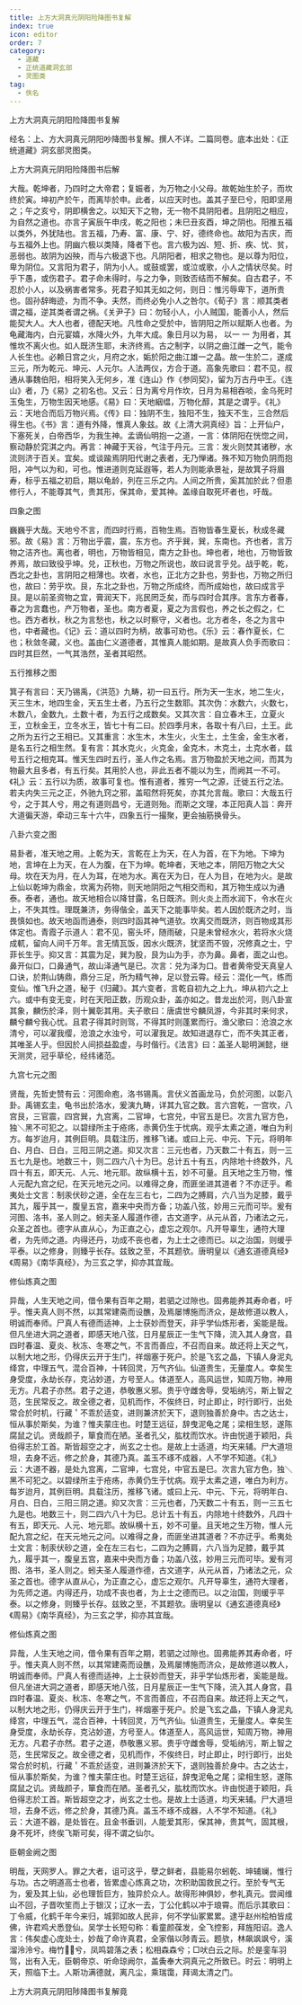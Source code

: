 ```yaml
---
title: 上方大洞真元阴阳险降图书复解
index: true
icon: editor
order: 7
category:
  - 道藏
  - 正统道藏洞玄部
  - 灵图类
tag:
  - 佚名
---
```


上方大洞真元阴阳险降图书复解  

经名：上、方大洞真元阴阳吵降图书复解。撰人不详。二篇同卷。底本出处：《正统道藏》洞玄部灵图类。  

上方大洞真元阴阳险降图书后解  

大哉。乾坤者，乃四时之大帝君；复娠者，为万物之小父母。故乾始生於子，而坎终於寅。坤初产於午，而离毕於申。此者，以应天时也。盖其子至巳兮，阳即坚用之；午之亥兮，阴即横舍之。以知天下之物，无一物不具阴阳者。且阴阳之相应，为自然之道也。亦言子寅辰午申戌，乾之阳也；未巳丑亥酉，坤之阴也。阳推五福以类外，外犹陆也。言五福，乃寿、富、康、宁、好，德终命也。故阳为吉庆，而与五福外上也。阴幽六极以类降，降者下也。言六极为凶、短、折、疾、忧、贫，恶弱也。故阴为凶殃，而与六极退下也。凡阴阳者，相求之物也。是以尊为阳位，卑为阴位。又言阳为君子，阴为小人。或鼓或罢，或泣或歌，小人之情状尽矣。时乎下愚，或伤君子。君子命未得时，与之力争，则致否结而不解矣。自古君子，不忍於小人，以及祸害者常多。死君子知其无如之何，则日：惟污辱卑下，道所贵也。固孙辞晦迹，为而不争。夫然，而终必免小人之咎尔。《荀子》言：顺其类者谓之福，逆其类者谓之祸。《关尹子》曰：勿轻小人，小人贼国，能善小人，然后能契大人。大人也者，德配天地。凡性命之受於中，皆阴阳之所以赋斯人也者。为龟藏海内，白元宴嬉，水降火外，九年大成。象日月以为易， 以一 一 为用者，其惟坎不离火也。如人既济生耶，未济终焉。古之制字，以阴之曲江雌一之气，能令人长生也。必赖日宫之火，月府之水，姤於阳之曲江雄一之晶。故一生於二，遂成三元，所为乾元、坤元、人元尔。人法两仪，方合于道。高象先歌曰：君不见，叔通从事魏伯阳，相将笑入无何乡，准《连山》作《参同契》，留为万古丹中王。《连山》者，乃《易》之初名也。又云：日为离兮月作坎，日月为易相吞啖，金乌死时玉兔生，万物生因天地感。《易》曰：天地絪缊，万物化醇，其是之谓乎。《礼》云：天地合而后万物兴焉。《传》曰：独阴不生，独阳不生，独天不生，三合然后得生也。《书》言：道有外降，惟真人象兹。故《上清大洞真经》旨：上开仙户，下塞死关，白帝西华，为我生神。孟谪仙明抱一之道，一言：体阴阳在恍惚之间，察动静於窕淇之内。再言：神藏于天谷，气注于丹元。三言：发火则焚其诸秽，水流则济于百关。宜矣。或谈踰焉阴阳代谢之表者，无乃惮诸。殊不知万物负阴而抱阳，冲气以为和，可也。惟进道则克延遐等，若人为则能承景祉，是故箕子将眉寿，标乎五福之初启，期以龟龄，列在三乐之内。人间之所贵，奚其加於此？但患修行人，不能尊其气，贵其形，保其命，爱其神。盖缘自取死坏者也，吁哉。  

四象之图  

巍巍乎大哉。天地兮不言，而四时行焉，百物生焉。百物皆春生夏长，秋成冬藏邪。故《易》言：万物出乎震，震，东方也。齐乎巽，巽，东南也。齐也者，言万物之洁齐也。离也者，明也，万物皆相见，南方之卦也。坤也者，地也，万物皆致养焉，故曰致役乎坤。兑，正秋也，万物之所说也，故曰说言乎兑。战乎乾，乾，西北之卦也，言阴阳之相薄也。坎者，水也，正北方之卦也，劳卦也，万物之所归也，故曰：劳乎坎。艮，东北之卦也，万物之所成终，而所成始也，故曰成言乎艮。是以前圣资物之宜，膏润天下，兆民罔乏矣，而与四时合其序。言东方者春，春之为言蠢也，产万物者，圣也。南方者夏，夏之为言假也，养之长之假之，仁也。西方者秋，秋之为言愁也，秋之以时察守，义者也。北方者冬，冬之为言中也，中者藏也。《记》云：道以四时为柄，故事可劝也。《乐》云：春作夏长，仁也；秋敛冬藏，义也。盖由仁义道德者，其惟真人能如期。是故真人负手而歌曰：四时其巨然，一气其浩然，圣者其昭然。  

五行推移之图  

箕子有言曰：天乃锡禹，《洪范》九畴，初一曰五行。所为天一生水，地二生火，天三生木，地四生金，天五生土者，乃五行之生数耶。其次伪：水数六，火数七，木数八，金数九，土数十者，为五行之成数矣。又其次言：自立春木王，立夏火王，立秋金王，立冬水王，皆七十有二曰。於四季月末，各取十有八曰，土王。此之所为五行之王相已。又其重言：水生木，木生火，火生土，土生金，金生水者，是名五行之相生然。复有言：其水克火，火克金，金克木，木克土，土克水者，兹号五行之相克耳。惟天生四时五行，圣人作之名焉。言万物盈於天地之间，而其为物最大且多者，有五行矣。其用於人也，非此五者不能以为生，而阙其一不可。《礼》云：五行以为质，故事可复也。惟有道者，推穷一气之源，迁徙五行之法。若夫内失三元之正，外驰九窍之邪，盖昭然将死矣，亦其允言哉。歌曰：大哉五行兮，之于其人兮，用之有道则昌兮，无道则殆。而斯之文理，本正阳真人旨：奔开大道徧天游，牵动三车十六牛，四象五行一撮聚，更会抽筋换骨头。  

八卦六变之图  

易卦者，准天地之用。上乾为天，言乾在上为天，在人为首，在下为地。下坤为地，言坤在上为天，在人为腹，在下为坤。乾坤者，天地之本，阴阳万物之大父母。坎在天为月，在人为耳，在地为水。离在天为日，在人为目，在地为火。是故上仙以乾坤为鼎金，坎离为药物，则天地阴阳之气相交而和，其万物生成以为通泰。泰者，通也。故天地相合以降甘露，名日既济。则火炎上而水润下，令水在火上，不失其性。理既兼济，务得偕全，盖天下之能事毕矣。若人因於既济之时，当畏慎如也。故天地函而通泰，则四时函其神气道欤。坎离交而既济，则百物成其形体定也。青霞子示道人：君不见，窑头坏，随雨破，只是未曾经水火，若将水火烧成軏，留向人间千万年。言无情瓦饭，因水火既济，犹坚而不毁，况修真之士，宁菲长生乎。抑又言：其震为足，巽为股，艮为山为手，亦为鼻。鼻者，面之山也。鼻开似口，口鼻通气，故山泽通气是已。次言：兑为泽为口。昔者黄帝受天真皇人口诀，於荆山铸鼎，鼎分三足，所为精气神，足以登云霄。经云：混化一气，练而变仙。惟飞升之道，秘于《归藏》。其六变者，言乾自初九之上九，坤从初六之上六。或中有变无变，时在天阳正数，历观众卦，盖亦如之。昔龙出於河，则八卦宣其象，麟伤於泽，则十翼彰其用。夫子歌曰：唐虞世兮麟凤游，今非其时来何求，麟兮麟兮我心忧。且君子得其时则驾，不得其时则蓬累而行。渔父歌曰：沧浪之水清兮，可以濯我缨，沧浪之水浊兮，可以濯我足。故知进退存亡，而不失其正者，其唯圣人乎。但因於人间损益盈虚，与时偕行。《法言》曰：盖圣人聪明渊懿，继天测灵，冠乎草伦，经纬诸范。  

九宫七元之图  

贤哉，先哲史赞有云：河图命庖，洛书锡禹。言伏义首画龙马，负於河图，以彰八卦。禹锡玄圭，龟书出於洛水，爰演九畴，详其九官之数。言六宫乾，一宫坎，八宫艮，三官震，四宫巽，九宫离，二官坤，七宫兑，中官五是巳。次言九官方色，独＼黑不可犯之。以碧绿所主于疮疡，赤黄仍生于忧病。观乎太素之道，唯白为利方。每岁迨月，其例巨明。具载注历，推移飞诸。或曰上元、中元、下元，将明年白、月白、日白，三阳三阴之道。抑又次言：三元也者，乃天数二十有五，则一三五七九是也。地数三十，则二四六八十为巳。总计五十有五，内除地十终数外，凡四十有五，即天元、人元、地元耶。故纵横十五，妙不可量。且天地之生万物，惟人元配九宫之纪，在天元地元之问。以难得之身，而匪坐进其道者？不亦迂乎。希夷处士文言：制汞伏砂之道，全在左三右七，二四为之膊肩，六八当为足膝，戴乎其九，履乎其一，腹皇五宫，嘉来中央而方备；功盖八弦，妙用三元而可毕。爰有河图、洛书，圣人则之。蚓夫圣人履道作德，古文道字，从元从首，乃诸法之元，众圣之首也。德字从直从心，为正直之心，虚忘之观尔。凡开导辜生，通符大理者，为先师之道。内得还丹，功成不丧也者，为上士之德而已。以之治国，则缓乎平泰。以之修身，则臻乎长存。兹致之至，不其题欤。唐明皇以《通玄道德真经》《周易》《南华真经》，为三玄之学，抑亦其宜哉。  

修仙炼真之图  

异哉，人生天地之间，借令果有百年之期，若驷之过隙也。固弗能养其寿命者，吁乎。惟夫真人则不然，以其常建斋而设醮，及焉屡博施而济众，是故修道以教人，明诚而奉师。尸真人有德而适神，上士获妙而登天，非乎学仙炼形者，奚能是哉。但凡坐进大洞之道者，即感天地八弦，日月星辰正一生气下降，流入其人身宫，县四时春温、夏炎、秋冻、冬寒之气，不言而善应，不召而自来。故还将上天之气，以制大地之形，仍得庆云开于生门，祥烟塞于死户。於是飞玄之晶，下镇人身泥丸绛宫，中理五气，混合百神，十转回灵，万气齐仙。仙道贵生，无量度人。幸矣生身受度，永劫长存，克沾妙道，方号至人。体道至人，高风运世，知周万物，神用无方。凡君子亦然。君子之道，恭敬惠义邪。贵乎守雌舍辱，受垢纳污，斯上智之范，生民常反之。故全德之者，见机而作，不俟终日，时止即止，时行即行，出处常合於时机，行藏＇不乖於适变，进则兼济於天下，退则独善於身中。古之达士，恒从事於斯矣，为谁？惟夫蒙庄也。时楚王远征，辞曳泥龟之尾；梁相生怒，遂陈腐鼠之讥。贤哉颜子，箪食而在陋。圣者孔父，肱枕而饮水。许由悦道于颖阳，兵伯得志於工首。斯皆超空之才，尚玄之士也。是故上士适道，均天来辅。尸大道坦坦，去身不远，修之於身，其德乃真。盖玉不琢不成器，人不学不知道。《礼》云：大道不器，是处九宫离，二官坤，七宫兑，中官五是巳。次言九官方色，独＼黑不可犯之。以碧绿所主于疮疡，赤黄仍生于忧病。观乎太素之道，唯白为利方。每岁迨月，其例巨明。具载注历，推移飞诸。或曰上元、中元、下元，将明年白、月白、日白，三阳三阴之道。抑又次言：三元也者，乃天数二十有五，则一三五七九是也。地数三十，则二四六八十为巳。总计五十有五，内除地十终数外，凡四十有五，即天元、人元、地元耶。故纵横十五，妙不可量。且天地之生万物，惟人元配九宫之纪，在天元地元之问。以难得之身，而匪坐进其道者？不亦迂乎。希夷处士文言：制汞伏砂之道，全在左三右七，二四为之膊肩，六八当为足膝，戴乎其九，履乎其一，腹皇五宫，嘉来中央而方备；功盖八弦，妙用三元而可毕。爰有河图、洛书，圣人则之。蚓夫圣人履道作德，古文道字，从元从首，乃诸法之元，众圣之首也。德字从直从心，为正直之心，虚忘之观尔。凡开导辜生，通符大理者，为先师之道。内得还丹，功成不丧也者，为上士之德而已。以之治国，则缓乎平泰。以之修身，则臻乎长存。兹致之至，不其题欤。唐明皇以《通玄道德真经》《周易》《南华真经》，为三玄之学，抑亦其宜哉。  

修仙炼真之图  

异哉，人生天地之间，借令果有百年之期，若驷之过隙也。固弗能养其寿命者，吁乎。惟夫真人则不然，以其常建斋而设醮，及焉屡博施而济众，是故修道以教人，明诚而奉师。尸真人有德而适神，上士获妙而登天，非乎学仙炼形者，奚能是哉。但凡坐进大洞之道者，即感天地八弦，日月星辰正一生气下降，流入其人身宫，县四时春温、夏炎、秋冻、冬寒之气，不言而善应，不召而自来。故还将上天之气，以制大地之形，仍得庆云开于生门，祥烟塞于死户。於是飞玄之晶，下镇人身泥丸绛宫，中理五气，混合百神，十转回灵，万气齐仙。仙道贵生，无量度人。幸矣生身受度，永劫长存，克沾妙道，方号至人。体道至人，高风运世，知周万物，神用无方。凡君子亦然。君子之道，恭敬惠义邪。贵乎守雌舍辱，受垢纳污，斯上智之范，生民常反之。故全德之者，见机而作，不俟终日，时止即止，时行即行，出处常合於时机，行藏＇不乖於适变，进则兼济於天下，退则独善於身中。古之达士，恒从事於斯矣，为谁？惟夫蒙庄也。时楚王远征，辞曳泥龟之尾；梁相生怒，遂陈腐鼠之讥。贤哉颜子，箪食而在陋。圣者孔父，肱枕而饮水。许由悦道于颖阳，兵伯得志於工首。斯皆超空之才，尚玄之士也。是故上士适道，均天来辅。尸大道坦坦，去身不远，修之於身，其德乃真。盖玉不琢不成器，人不学不知道。《礼》云：大道不器，是处皆在。且金书垂训，人能爱其形，保其神，贵其气，固其根，身不死坏，终俟飞斯可矣，得不谓之仙尔。  

臣朝金阙之图  

明哉，天网罗人。罪之大者，诅可这乎，孽之鲜者，县能易尔蚓乾、坤辅斓，惟行与功。古之明道高士也者，皆累虚心炼真之功，次积助国救民之行。至於专气无为，爰及其上仙，必也理哲巨方，独异於众人。故得形神俱妙，参礼真元。尝闻维山不回，子晋吹笙而上于银汉；辽水一去，丁公化鹤以冲于琅霄。而后示其歌曰：丁令威，化鹤千年今来归，城郭如故人民非，何不学仙冢累累。逮乎赵州桧柏皆成佛，许君鸡犬悉登仙。吴学士长短句称：看童颜葆发，全飞控影，拜旌阳诏。逸人言：伟矣虚心庞处士，妙哉了命许真君，全家偕以陟青云。题欤，林飙飒飒兮，溪溜泠泠兮。梅竹兮，凤鸣碧落之表；松相森森兮；□吠白云之际。於是銮车羽驾，出有入无，臣朝帝京、听命琼阙尔，盖夤奉大洞真元之所致已。时云：明明上天，照临下土。人斯功满德就，离凡尘，乘瑞霭，拜谒太清之门。  

上方大洞真元阴阳陟降图书复解竟  
